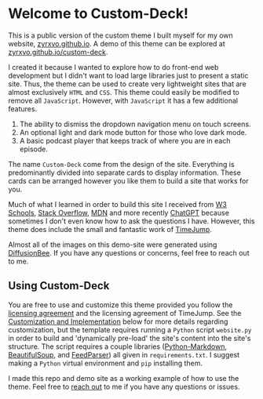 # Welcome to Custom-Deck!

This is a public version of the custom theme I built myself for my own website, [zyrxvo.github.io](https://zyrxvo.github.io). A demo of this theme can be explored at [zyrxvo.github.io/custom-deck](https://zyrxvo.github.io/custom-deck).

I created it because I wanted to explore how to do front-end web development but I didn't want to load large libraries just to present a static site. Thus, the theme can be used to create very lightweight sites that are almost exclusively `HTML` and `CSS`. This theme could easily be modified to remove all `JavaScript`. However, with `JavaScript` it has a few additional features.
1. The ability to dismiss the dropdown navigation menu on touch screens.
2. An optional light and dark mode button for those who love dark mode.
3. A basic podcast player that keeps track of where you are in each episode.

The name `Custom-Deck` come from the design of the site. Everything is predominantly divided into separate cards to display information. These cards can be arranged however you like them to build a site that works for you.

Much of what I learned in order to build this site I received from [W3 Schools](https://www.w3schools.com), [Stack Overflow](https://stackoverflow.com), [MDN](https://developer.mozilla.org/en-US/) and more recently [ChatGPT](https://chat.openai.com) because sometimes I don't even know how to ask the questions I have. However, this theme does include the small and fantastic work of [TimeJump](https://davatron5000.github.io/TimeJump/).

Almost all of the images on this demo-site were generated using [DiffusionBee](https://diffusionbee.com). If you have any questions or concerns, feel free to reach out to me.

## Using Custom-Deck
You are free to use and customize this theme provided you follow the [licensing agreement](LICENSE) and the licensing agreement of TimeJump. See the [Customization and Implementation](#customization-and-implementation) below for more details regarding customization, but the template requires running a `Python` script `website.py` in order to build and 'dynamically pre-load' the site's content into the site's structure. The script requires a couple libraries ([Python-Markdown](https://python-markdown.github.io/), [BeautifulSoup](https://www.crummy.com/software/BeautifulSoup/), and [FeedParser](https://feedparser.readthedocs.io/en/latest/)) all given in `requirements.txt`. I suggest making a `Python` virtual environment and `pip` installing them.

I made this repo and demo site as a working example of how to use the theme. Feel free to [reach out](#contact-me) to me if you have any questions or issues.